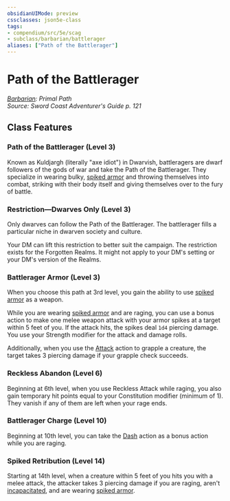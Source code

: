 ```yaml
---
obsidianUIMode: preview
cssclasses: json5e-class
tags:
- compendium/src/5e/scag
- subclass/barbarian/battlerager
aliases: ["Path of the Battlerager"]
---
```

# Path of the Battlerager
*[Barbarian](barbarian.md): Primal Path*  
*Source: Sword Coast Adventurer's Guide p. 121*  


## Class Features

### Path of the Battlerager (Level 3)

Known as Kuldjargh (literally "axe idiot") in Dwarvish, battleragers are dwarf followers of the gods of war and take the Path of the Battlerager. They specialize in wearing bulky, [spiked armor](/Systems/5e/items/spiked-armor-scag.md) and throwing themselves into combat, striking with their body itself and giving themselves over to the fury of battle.

### Restriction—Dwarves Only (Level 3)

Only dwarves can follow the Path of the Battlerager. The battlerager fills a particular niche in dwarven society and culture.

Your DM can lift this restriction to better suit the campaign. The restriction exists for the Forgotten Realms. It might not apply to your DM's setting or your DM's version of the Realms.

### Battlerager Armor (Level 3)

When you choose this path at 3rd level, you gain the ability to use [spiked armor](/Systems/5e/items/spiked-armor-scag.md) as a weapon.

While you are wearing [spiked armor](/Systems/5e/items/spiked-armor-scag.md) and are raging, you can use a bonus action to make one melee weapon attack with your armor spikes at a target within 5 feet of you. If the attack hits, the spikes deal `1d4` piercing damage. You use your Strength modifier for the attack and damage rolls.

Additionally, when you use the [Attack](/Systems/5e/rules/actions.md#Attack) action to grapple a creature, the target takes 3 piercing damage if your grapple check succeeds.

### Reckless Abandon (Level 6)

Beginning at 6th level, when you use Reckless Attack while raging, you also gain temporary hit points equal to your Constitution modifier (minimum of 1). They vanish if any of them are left when your rage ends.

### Battlerager Charge (Level 10)

Beginning at 10th level, you can take the [Dash](/Systems/5e/rules/actions.md#Dash) action as a bonus action while you are raging.

### Spiked Retribution (Level 14)

Starting at 14th level, when a creature within 5 feet of you hits you with a melee attack, the attacker takes 3 piercing damage if you are raging, aren't [incapacitated](/Systems/5e/rules/conditions.md#incapacitated), and are wearing [spiked armor](/Systems/5e/items/spiked-armor-scag.md).